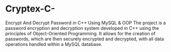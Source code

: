 # Cryptex-C-
Encrypt And Decrypt Password in C++ Using MySQL &amp; OOP
The project is a password encryption and decryption system developed in C++ using the principles of Object-Oriented Programming. It allows for the creation of passwords, which are then securely encrypted and decrypted, with all data operations handled within a MySQL database. 
